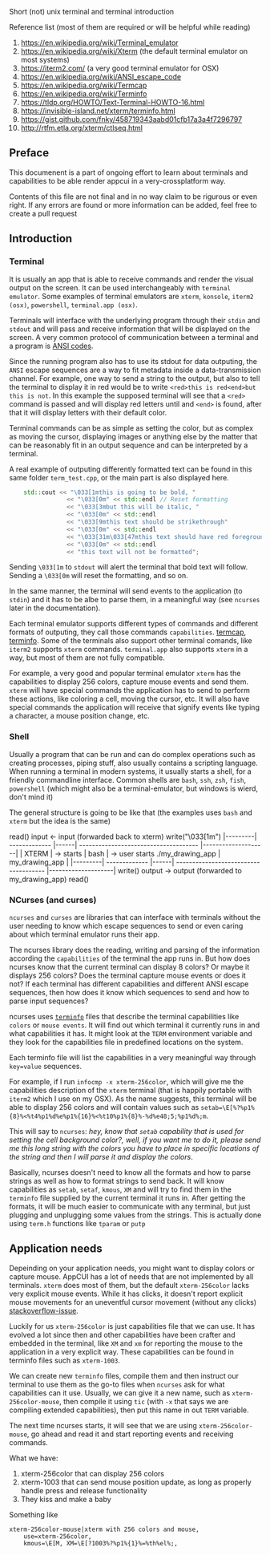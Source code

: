 Short (not) unix terminal and terminal introduction

Reference list (most of them are required or will be helpful while reading)
1. https://en.wikipedia.org/wiki/Terminal_emulator
2. https://en.wikipedia.org/wiki/Xterm (the default terminal emulator on most systems)
3. https://iterm2.com/ (a very good terminal emulator for OSX)
4. https://en.wikipedia.org/wiki/ANSI_escape_code
5. https://en.wikipedia.org/wiki/Termcap
6. https://en.wikipedia.org/wiki/Terminfo
7. https://tldp.org/HOWTO/Text-Terminal-HOWTO-16.html
8. https://invisible-island.net/xterm/terminfo.html
9. https://gist.github.com/fnky/458719343aabd01cfb17a3a4f7296797
10. http://rtfm.etla.org/xterm/ctlseq.html

## Preface
This documenent is a part of ongoing effort to learn about terminals and capabilities to
be able render appcui in a very-crossplatform way.

Contents of this file are not final and in no way claim to be rigurous or even right. If 
any errors are found or more information can be added, feel free to create a pull request

## Introduction

### Terminal
It is usually an app that is able to receive commands and render the visual output on the screen.
It can be used interchangeably with `terminal emulator`. Some examples of terminal emulators are
`xterm`, `konsole`, `iterm2 (osx)`, `powershell`, `terminal.app (osx)`.


Terminals will interface with the underlying program through their `stdin` and `stdout` and
will pass and receive information that will be displayed on the screen. A very common protocol 
of communication between a terminal and a program is [ANSI codes](https://en.wikipedia.org/wiki/ANSI_escape_code).

Since the running program also has to use its stdout for data outputing, the `ANSI` escape sequences are
a way to fit metadata inside a data-transmission channel. For example, one way to send a string to the output, but
also to tell the terminal to display it in red would be to write `<red>this is red<end>but this is not`. In this example
the supposed terminal will see that a `<red>` command is passed and will display red letters until and `<end>` is found, 
after that it will display letters with their default color.

Terminal commands can be as simple as setting the color, but as complex as moving the cursor, displaying images or
anything else by the matter that can be reasonably fit in an output sequence and can be interpreted by a terminal.

A real example of outputing differently formatted text can be found in this same folder `term_test.cpp`, or the
main part is also displayed here.

```cpp
    std::cout << "\033[1mthis is going to be bold, " 
                << "\033[0m" << std::endl // Reset formatting 
                << "\033[3mbut this will be italic, "
                << "\033[0m" << std::endl
                << "\033[9mthis text should be strikethrough"
                << "\033[0m" << std::endl
                << "\033[31m\033[47mthis text should have red foreground and white background"
                << "\033[0m" << std::endl
                << "this text will not be formatted";
```

Sending `\033[1m` to `stdout` will alert the terminal that bold text will follow. Sending a `\033[0m` will reset
the formatting, and so on.

In the same manner, the terminal will send events to the application (to `stdin`) and it has to be albe to parse them,
in a meaningful way (see `ncurses` later in the documentation).

Each terminal emulator supports different types of commands and different formats of outputing, they
call those commands `capabilities`. [termcap](https://en.wikipedia.org/wiki/Termcap), [terminfo](https://en.wikipedia.org/wiki/Terminfo). Some of the terminals also support other terminal comands, like `iterm2` supports `xterm` commands.
`terminal.app` also supports `xterm` in a way, but most of them are not fully compatible.


For example, a very good and popular terminal emulator `xterm` has the capabilities to display 256 colors, capture
mouse events and send them. `xterm` will have special commands the application has to send to perform these actions,
like coloring a cell, moving the cursor, etc. It will also have special commands the application will receive that
signify events like typing a character, a mouse position change, etc.

### Shell
Usually a program that can be run and can do complex operations such as creating processes, piping
stuff, also usually contains a scripting language. When running a terminal in modern systems, 
it usually starts a shell, for a friendly commandline interface. Common shells are `bash`, `ssh`, `zsh`,
`fish`, `powershell` (which might also be a terminal-emulator, but windows is wierd, don't mind it)

The general structure is going to be like that (the examples uses `bash` and `xterm` but the idea is the same)

  read()       input <-               input (forwarded back to xterm)       write("\033[1m")
|---------| ------------- |------| ------------------------------------- |--------------------|
|  XTERM  |  -> starts    | bash |  -> user starts ./my_drawing_app      |   my_drawing_app   |
|---------| ------------- |------| ------------------------------------- |--------------------|
  write()     output ->             output (forwarded to my_drawing_app)       read() 


### NCurses (and curses)

`ncurses` and `curses` are libraries that can interface with terminals without the user needing to
know which escape sequences to send or even caring about which terminal emulator runs their app.

The ncurses library does the reading, writing and parsing of the information according the `capabilities`
of the terminal the app runs in. But how does ncurses know that the current terminal can display 8 colors?
Or maybe it displays 256 colors? Does the terminal capture mouse events or does it not? If each terminal
has different capabilities and different ANSI escape sequences, then how does it know which sequences to send
and how to parse input sequences?

ncurses uses [`terminfo`](https://en.wikipedia.org/wiki/Terminfo) files that describe the terminal capabilities like `colors` or `mouse events`.
It will find out which terminal it currently runs in and what capabilities it has. It might look
at the `TERM` environment variable and they look for the capabilities file in predefined locations
on the system.

Each terminfo file will list the capabilities in a very meaningful way through `key=value` sequences.

For example, if I run `infocmp -x xterm-256color`, which will give me the capabilities description
of the `xterm` terminal (that is happily portable with `iterm2` which I use on my OSX). 
As the name suggests, this terminal will be able to display 256 colors and
will contain values such as `setab=\E[%?%p1%{8}%<%t4%p1%d%e%p1%{16}%<%t10%p1%{8}%-%d%e48;5;%p1%d%;m`.

This will say to `ncurses`: *hey, know that `setab` capability that is used for setting the cell background color?,
well, if you want me to do it, please send me this long string with the colors you have to place in specific 
locations of the string and then I will parse it and display the colors*.

Basically, ncurses doesn't need to know all the formats and how to parse strings as well as how to format strings to send back.
It will know capabilities as `setab`, `setaf`, `kmous`, `XM` and will try to find them in the `terminfo` file supplied
by the current terminal it runs in. After getting the formats, it will be much easier to communicate with any terminal,
but just plugging and unplugging some values from the strings. This is actually done using `term.h` functions like
`tparam` or `putp`


## Application needs

Depeinding on your application needs, you might want to display colors or capture mouse. 
AppCUI has a lot of needs that are not implemented by all terminals. `xterm` does most of them, but
the default `xterm-256color` lacks very explicit mouse events. While it has clicks, it doesn't report explicit
mouse movements for an uneventful cursor movement (without any clicks) [stackoverflow-issue](https://stackoverflow.com/questions/29020638/which-term-to-use-to-have-both-256-colors-and-mouse-move-events-in-python-curse).

Luckily for us `xterm-256color` is just capabilities file that we can use. It has evolved a lot since then 
and other capabilities have been crafter and embedded in the terminal, like `XM` and `xm` for reporting
the mouse to the application in a very explicit way. These capabilities can be found in terminfo files
such as `xterm-1003`. 

We can create new `terminfo` files, compile them and then instruct our terminal to use them as the
go-to files when `ncurses` ask for what capabilities can it use. Usually, we can give it a new name,
such as `xterm-256color-mouse`, then compile it using `tic` (with `-x` that says we are compiling
extended capabilities), then put this name in out `TERM` variable.

The next time ncurses starts, it will see that we are using `xterm-256color-mouse`, go ahead and read
it and start reporting events and receiving commands.


What we have:
1. xterm-256color that can display 256 colors
2. xterm-1003 that can send mouse position update, as long as properly handle press and release functionality
3. They kiss and make a baby

Something like

```
xterm-256color-mouse|xterm with 256 colors and mouse,
	use=xterm-256color,
	kmous=\E[M, XM=\E[?1003%?%p1%{1}%=%th%el%;,
```
